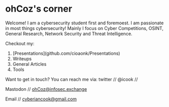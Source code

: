 # ohCoz's corner

Welcome! I am a cybersecurity student first and foremoest. I am passionate in most things cybersecurity! Mainly I focus on Cyber Competitions, OSINT, General Research, Network Security and Threat Intelligence. 

Checkout my: 
<ol>
  <li> [Presentations](github.com/cioaonk/Presentations) </li>
  <li> Writeups </li>
  <li> General Articles </li>
  <li> Tools </li>
</ol>


Want to get in touch? You can reach me via:
twitter // @icook //

Mastodon // ohCoz@infosec.exchange

Email // cyberiancook@gmail.com 

